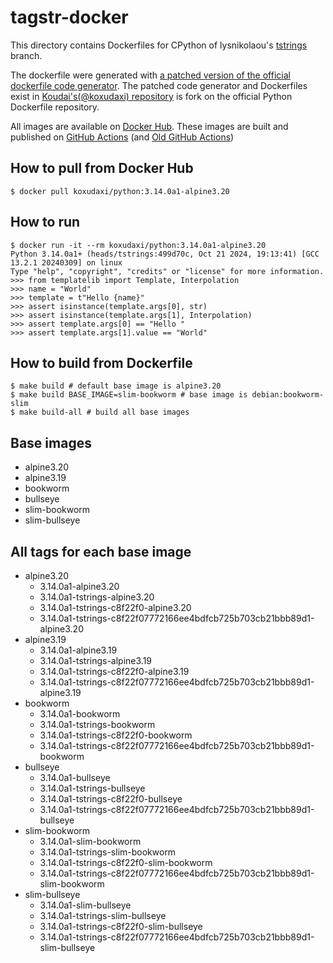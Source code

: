 # tagstr-docker

This directory contains Dockerfiles for CPython of lysnikolaou's [tstrings](https://github.com/lysnikolaou/cpython/tree/tstrings) branch.

The dockerfile were generated with [a patched version of the official dockerfile code generator](https://github.com/koxudaxi/docker-python/blob/support_tag_strings_rebased/apply-templates.sh).
The patched code generator and Dockerfiles exist in [Koudai's(@koxudaxi) repository](https://github.com/koxudaxi/docker-python/tree/support_tag_strings_rebased) is fork on the official Python Dockerfile repository.

All images are available on [Docker Hub](https://hub.docker.com/r/koxudaxi/python).
These images are built and published on [GitHub Actions](https://github.com/pauleveritt/tagstr-site/actions) (and [Old GitHub Actions](https://github.com/koxudaxi/tagstr-docker/actions))

## How to pull from Docker Hub
```shell
$ docker pull koxudaxi/python:3.14.0a1-alpine3.20
```

## How to run
```shell
$ docker run -it --rm koxudaxi/python:3.14.0a1-alpine3.20
Python 3.14.0a1+ (heads/tstrings:499d70c, Oct 21 2024, 19:13:41) [GCC 13.2.1 20240309] on linux
Type "help", "copyright", "credits" or "license" for more information.
>>> from templatelib import Template, Interpolation
>>> name = "World"
>>> template = t"Hello {name}"
>>> assert isinstance(template.args[0], str)
>>> assert isinstance(template.args[1], Interpolation)
>>> assert template.args[0] == "Hello "
>>> assert template.args[1].value == "World"
```

## How to build from Dockerfile
```shell
$ make build # default base image is alpine3.20
$ make build BASE_IMAGE=slim-bookworm # base image is debian:bookworm-slim
$ make build-all # build all base images
```

## Base images
- alpine3.20
- alpine3.19
- bookworm
- bullseye
- slim-bookworm
- slim-bullseye
## All tags for each base image
- alpine3.20
  - 3.14.0a1-alpine3.20
  - 3.14.0a1-tstrings-alpine3.20
  - 3.14.0a1-tstrings-c8f22f0-alpine3.20
  - 3.14.0a1-tstrings-c8f22f07772166ee4bdfcb725b703cb21bbb89d1-alpine3.20
- alpine3.19
  - 3.14.0a1-alpine3.19
  - 3.14.0a1-tstrings-alpine3.19
  - 3.14.0a1-tstrings-c8f22f0-alpine3.19
  - 3.14.0a1-tstrings-c8f22f07772166ee4bdfcb725b703cb21bbb89d1-alpine3.19
- bookworm 
  - 3.14.0a1-bookworm
  - 3.14.0a1-tstrings-bookworm
  - 3.14.0a1-tstrings-c8f22f0-bookworm
  - 3.14.0a1-tstrings-c8f22f07772166ee4bdfcb725b703cb21bbb89d1-bookworm
- bullseye
  - 3.14.0a1-bullseye
  - 3.14.0a1-tstrings-bullseye
  - 3.14.0a1-tstrings-c8f22f0-bullseye
  - 3.14.0a1-tstrings-c8f22f07772166ee4bdfcb725b703cb21bbb89d1-bullseye
- slim-bookworm
  - 3.14.0a1-slim-bookworm
  - 3.14.0a1-tstrings-slim-bookworm
  - 3.14.0a1-tstrings-c8f22f0-slim-bookworm
  - 3.14.0a1-tstrings-c8f22f07772166ee4bdfcb725b703cb21bbb89d1-slim-bookworm
- slim-bullseye
  - 3.14.0a1-slim-bullseye
  - 3.14.0a1-tstrings-slim-bullseye
  - 3.14.0a1-tstrings-c8f22f0-slim-bullseye
  - 3.14.0a1-tstrings-c8f22f07772166ee4bdfcb725b703cb21bbb89d1-slim-bullseye
